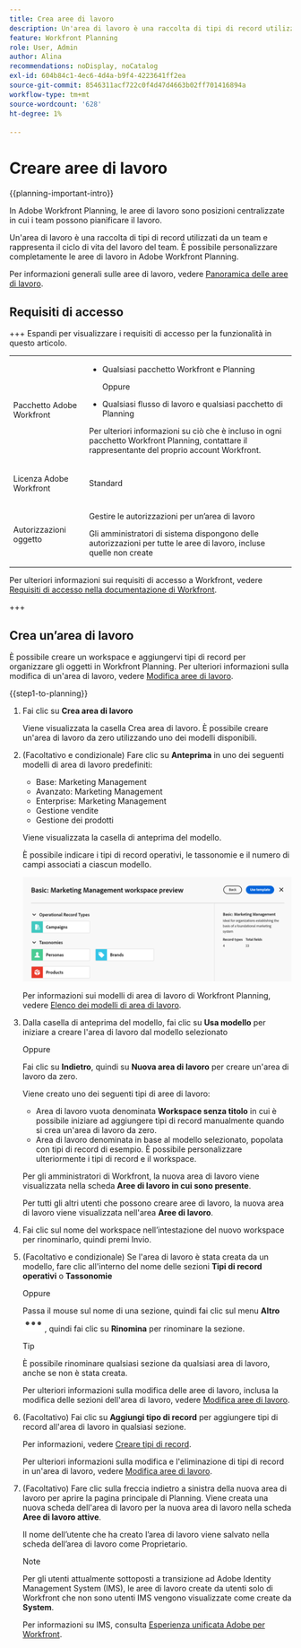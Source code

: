```yaml
---
title: Crea aree di lavoro
description: Un'area di lavoro è una raccolta di tipi di record utilizzati da un team e rappresenta il ciclo di vita del lavoro del team. È possibile personalizzare completamente le aree di lavoro in Adobe Workfront Planning. I tipi di record sono organizzati per sezioni in un'area di lavoro.
feature: Workfront Planning
role: User, Admin
author: Alina
recommendations: noDisplay, noCatalog
exl-id: 604b84c1-4ec6-4d4a-b9f4-4223641ff2ea
source-git-commit: 8546311acf722c0f4d47d4663b02ff701416894a
workflow-type: tm+mt
source-wordcount: '628'
ht-degree: 1%

---
```


<!--udpate the metadata with real information when making this avilable in TOC and in the left nav-->

# Creare aree di lavoro

<!--<span class="preview">The information on this page refers to functionality not yet generally available. It is available only in the Preview environment for all customers. After the monthly releases to Production, the same features are also available in the Production environment for customers who enabled fast releases. </span>   

<span class="preview">For information about fast releases, see [Enable or disable fast releases for your organization](/help/quicksilver/administration-and-setup/set-up-workfront/configure-system-defaults/enable-fast-release-process.md). </span>-->

{{planning-important-intro}}

In Adobe Workfront Planning, le aree di lavoro sono posizioni centralizzate in cui i team possono pianificare il lavoro.

Un&#39;area di lavoro è una raccolta di tipi di record utilizzati da un team e rappresenta il ciclo di vita del lavoro del team. È possibile personalizzare completamente le aree di lavoro in Adobe Workfront Planning.

Per informazioni generali sulle aree di lavoro, vedere [Panoramica delle aree di lavoro](/help/quicksilver/planning/architecture/workspaces-overview.md).

## Requisiti di accesso

+++ Espandi per visualizzare i requisiti di accesso per la funzionalità in questo articolo. 

<table style="table-layout:auto"> 
<col> 
</col> 
<col> 
</col> 
<tbody> 
    <tr> 
<tr> 
</tr>   
<tr> 
   <td role="rowheader"><p>Pacchetto Adobe Workfront</p></td> 
   <td> 
<ul> 
<li><p>Qualsiasi pacchetto Workfront e Planning</p></li>
Oppure
<li><p>Qualsiasi flusso di lavoro e qualsiasi pacchetto di Planning</p></li></ul>
<p>Per ulteriori informazioni su ciò che è incluso in ogni pacchetto Workfront Planning, contattare il rappresentante del proprio account Workfront. </p> 
   </td> 
  <tr> 
   <td role="rowheader"><p>Licenza Adobe Workfront</p></td> 
   <td><p>Standard</p>
   </td> 
  </tr> 
  <tr> 
   <td role="rowheader"><p>Autorizzazioni oggetto</p></td> 
   <td>   <p>Gestire le autorizzazioni per un’area di lavoro</p>  
   <p>Gli amministratori di sistema dispongono delle autorizzazioni per tutte le aree di lavoro, incluse quelle non create</p>  </td> 
  </tr>  
</tbody> 
</table>

Per ulteriori informazioni sui requisiti di accesso a Workfront, vedere [Requisiti di accesso nella documentazione di Workfront](/help/quicksilver/administration-and-setup/add-users/access-levels-and-object-permissions/access-level-requirements-in-documentation.md).

+++   

<!--Old:

<table style="table-layout:auto"> 
<col> 
</col> 
<col> 
</col> 
<tbody> 
    <tr> 
<tr> 
<td> 
   <p> Products</p> </td> 
   <td> 
   <ul><li><p> Adobe Workfront</p></li> 
   <li><p> Adobe Workfront Planning<p></li></ul></td> 
  </tr>   
<tr> 
   <td role="rowheader"><p>Adobe Workfront plan*</p></td> 
   <td> 
<p>Any of the following Workfront plans:</p> 
<ul><li>Select</li> 
<li>Prime</li> 
<li>Ultimate</li></ul> 
<p>Workfront Planning is not available for legacy Workfront plans</p> 
   </td> 
<tr> 
   <td role="rowheader"><p>Adobe Workfront Planning package*</p></td> 
   <td> 
<p>Any </p> 
<p>For more information about what is included in each Workfront Planning plan, contact your Workfront account manager. </p> 
   </td> 
 <tr> 
   <td role="rowheader"><p>Adobe Workfront platform</p></td> 
   <td> 
<p>Your organization's instance of Workfront must be onboarded to the Adobe Unified Experience to be able to access Workfront Planning.</p> 
<p>For more information, see <a href="/help/quicksilver/workfront-basics/navigate-workfront/workfront-navigation/adobe-unified-experience.md">Adobe Unified Experience for Workfront</a>. </p> 
   </td> 
   </tr> 
  </tr> 
  <tr> 
   <td role="rowheader"><p>Adobe Workfront license*</p></td> 
   <td><p> Standard </p>
   <p>Workfront Planning is not available for legacy Workfront licenses</p> 
  </td> 
  </tr> 
  <tr> 
   <td role="rowheader"><p>Access level configuration</p></td> 
   <td> <p>There are no access level controls for Adobe Workfront Planning</p>   
</td> 
  </tr> 
<tr> 
   <td role="rowheader"><p>Object permissions</p></td> 
   <td>   <p>You receive Manage permissions to the workspaces you create. </p> </td> 
  </tr> 
</tbody> 
</table> -->

## Crea un’area di lavoro

È possibile creare un workspace e aggiungervi tipi di record per organizzare gli oggetti in Workfront Planning. Per ulteriori informazioni sulla modifica di un&#39;area di lavoro, vedere [Modifica aree di lavoro](/help/quicksilver/planning/architecture/edit-workspaces.md).

{{step1-to-planning}}

1. Fai clic su **Crea area di lavoro**

   Viene visualizzata la casella Crea area di lavoro. È possibile creare un&#39;area di lavoro da zero utilizzando uno dei modelli disponibili.

1. (Facoltativo e condizionale) Fare clic su **Anteprima** in uno dei seguenti modelli di area di lavoro predefiniti:

   * Base: Marketing Management
   * Avanzato: Marketing Management
   * Enterprise: Marketing Management
   * Gestione vendite
   * Gestione dei prodotti

   Viene visualizzata la casella di anteprima del modello.

   È possibile indicare i tipi di record operativi, le tassonomie e il numero di campi associati a ciascun modello.

   ![Anteprima di un modello di area di lavoro](assets/previewing-a-workspace-template.png)

   Per informazioni sui modelli di area di lavoro di Workfront Planning, vedere [Elenco dei modelli di area di lavoro](/help/quicksilver/planning/architecture/workspace-templates.md).

1. Dalla casella di anteprima del modello, fai clic su **Usa modello** per iniziare a creare l&#39;area di lavoro dal modello selezionato

   Oppure

   Fai clic su **Indietro**, quindi su **Nuova area di lavoro** per creare un&#39;area di lavoro da zero.

   Viene creato uno dei seguenti tipi di aree di lavoro:

   * Area di lavoro vuota denominata **Workspace senza titolo** in cui è possibile iniziare ad aggiungere tipi di record manualmente quando si crea un&#39;area di lavoro da zero.
   * Area di lavoro denominata in base al modello selezionato, popolata con tipi di record di esempio. È possibile personalizzare ulteriormente i tipi di record e il workspace.

   Per gli amministratori di Workfront, la nuova area di lavoro viene visualizzata nella scheda **Aree di lavoro in cui sono presente**.

   Per tutti gli altri utenti che possono creare aree di lavoro, la nuova area di lavoro viene visualizzata nell&#39;area **Aree di lavoro**.

1. Fai clic sul nome del workspace nell’intestazione del nuovo workspace per rinominarlo, quindi premi Invio.

1. (Facoltativo e condizionale) Se l&#39;area di lavoro è stata creata da un modello, fare clic all&#39;interno del nome delle sezioni **Tipi di record operativi** o **Tassonomie**

   Oppure

   Passa il mouse sul nome di una sezione, quindi fai clic sul menu **Altro** ![Altro menu](assets/more-menu.png), quindi fai clic su **Rinomina** per rinominare la sezione.

   >[!TIP]
   >
   >È possibile rinominare qualsiasi sezione da qualsiasi area di lavoro, anche se non è stata creata.

   Per ulteriori informazioni sulla modifica delle aree di lavoro, inclusa la modifica delle sezioni dell&#39;area di lavoro, vedere [Modifica aree di lavoro](/help/quicksilver/planning/architecture/edit-workspaces.md).

1. (Facoltativo) Fai clic su **Aggiungi tipo di record** per aggiungere tipi di record all&#39;area di lavoro in qualsiasi sezione.

   Per informazioni, vedere [Creare tipi di record](/help/quicksilver/planning/architecture/create-record-types.md).

   Per ulteriori informazioni sulla modifica e l&#39;eliminazione di tipi di record in un&#39;area di lavoro, vedere [Modifica aree di lavoro](/help/quicksilver/planning/architecture/edit-workspaces.md).

1. (Facoltativo) Fare clic sulla freccia indietro a sinistra della nuova area di lavoro per aprire la pagina principale di Planning. Viene creata una nuova scheda dell&#39;area di lavoro per la nuova area di lavoro nella scheda **Aree di lavoro attive**.

   Il nome dell’utente che ha creato l’area di lavoro viene salvato nella scheda dell’area di lavoro come Proprietario.

   >[!NOTE]
   >
   >Per gli utenti attualmente sottoposti a transizione ad Adobe Identity Management System (IMS), le aree di lavoro create da utenti solo di Workfront che non sono utenti IMS vengono visualizzate come create da **System**.
   >
   >Per informazioni su IMS, consulta [Esperienza unificata Adobe per Workfront](/help/quicksilver/workfront-basics/navigate-workfront/workfront-navigation/adobe-unified-experience.md).


